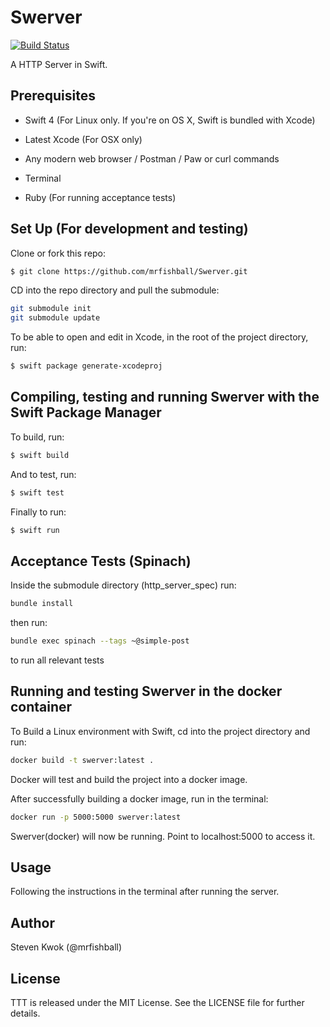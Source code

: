 # Swerver

[![Build Status](https://travis-ci.com/mrfishball/Swerver.svg?branch=master)](https://travis-ci.com/mrfishball/Swerver)

A HTTP Server in Swift.

## Prerequisites

- Swift 4 (For Linux only. If you're on OS X, Swift is bundled with Xcode)

- Latest Xcode (For OSX only)

- Any modern web browser / Postman / Paw or curl commands

- Terminal

- Ruby (For running acceptance tests)

## Set Up (For development and testing)

Clone or fork this repo:

```sh
$ git clone https://github.com/mrfishball/Swerver.git
```

CD into the repo directory and pull the submodule:

```sh
git submodule init
git submodule update
```
To be able to open and edit in Xcode, in the root of the project directory, run:

```sh
$ swift package generate-xcodeproj
```

## Compiling, testing and running Swerver with the Swift Package Manager


To build, run:

```sh
$ swift build
```

And to test, run:

```sh
$ swift test
```

Finally to run:

```sh
$ swift run
```

## Acceptance Tests (Spinach)

Inside the submodule directory (http_server_spec) run:

```sh
bundle install
```

then run:

```sh
bundle exec spinach --tags ~@simple-post
```

to run all relevant tests

## Running and testing Swerver in the docker container

To Build a Linux environment with Swift, cd into the project directory and run:

```sh
docker build -t swerver:latest .
```

Docker will test and build the project into a docker image.

After successfully building a docker image, run in the terminal:

```sh
docker run -p 5000:5000 swerver:latest
```

Swerver(docker) will now be running. Point to localhost:5000 to access it.


## Usage

Following the instructions in the terminal after running the server.

## Author

Steven Kwok (@mrfishball)

## License

TTT is released under the MIT License. See the LICENSE file for further
details.
